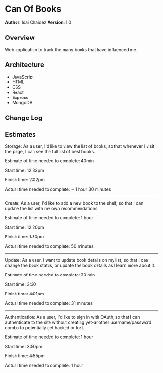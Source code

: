 # Can Of Books

**Author**: Isai Chaidez
**Version**: 1.0

## Overview
Web application to track the many books that have influenced me.

## Architecture

* JavaScript
* HTML
* CSS
* React
* Express
* MongoDB

## Change Log
<!-- Use this area to document the iterative changes made to your application as each feature is successfully implemented. Use time stamps. Here's an example:

01-01-2001 4:59pm - Application now has a fully-functional express server, with a GET route for the location resource. -->

## Estimates

Storage: As a user, I'd like to view the list of books, so that whenever I visit the page, I can see the full list of best books.

Estimate of time needed to complete: 40min

Start time: 12:33pm

Finish time: 2:02pm

Actual time needed to complete: ~ 1 hour 30 minutes

---

Create: As a user, I'd like to add a new book to the shelf, so that I can update the list with my own recommendations.

Estimate of time needed to complete: 1 hour

Start time: 12:20pm

Finish time: 1:30pm

Actual time needed to complete: 50 minutes

---

Update: As a user, I want to update book details on my list, so that I can change the book status, or update the book details as I learn more about it.

Estimate of time needed to complete: 30 min

Start time: 3:30

Finish time: 4:01pm

Actual time needed to complete: 31 minutes

---

Authentication: As a user, I'd like to sign in with OAuth, so that I can authenticate to the site without creating yet-another username/password combo to potentially get hacked or lost.

Estimate of time needed to complete: 1 hour

Start time: 3:50pm

Finish time: 4:55pm

Actual time needed to complete: 1 hour
